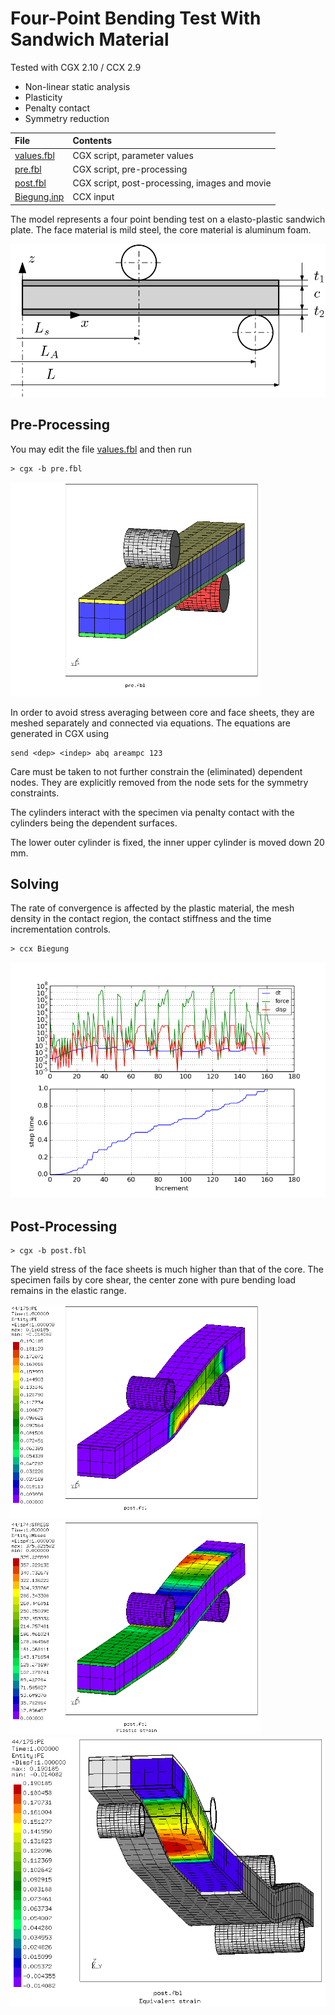 # Four-Point Bending Test With Sandwich Material
Tested with CGX 2.10 / CCX 2.9

+ Non-linear static analysis
+ Plasticity
+ Penalty contact
+ Symmetry reduction

File                       | Contents    
 :-------------            | :-------------
 [values.fbl](values.fbl)  | CGX script, parameter values
 [pre.fbl](pre.fbl)        | CGX script, pre-processing
 [post.fbl](post.fbl)      | CGX script, post-processing, images and movie
 [Biegung.inp](Test.inp)      | CCX input

The model represents a four point bending test on a elasto-plastic sandwich plate. The face material is mild steel, the core material is aluminum foam.

![Sandwich bending test](4pb.png)

## Pre-Processing


You may edit the file [values.fbl](values.fbl) and then run
```
> cgx -b pre.fbl
```
<img src="Refs/mesh.png" width="400" title="Lower plate (gray), seam (green)">

In order to avoid stress averaging between core and face sheets, they are meshed separately and connected via equations. The equations are generated in CGX using
```
send <dep> <indep> abq areampc 123
```
Care must be taken to not further constrain the (eliminated) dependent nodes. They are explicitly removed from the node sets for the symmetry constraints.

The cylinders interact with the specimen via penalty contact with the cylinders being the dependent surfaces.

The lower outer cylinder is fixed, the inner upper cylinder is moved down 20 mm.

## Solving
The rate of convergence is affected by the plastic material, the mesh density in the contact region, the contact stiffness and the time incrementation controls.
```
> ccx Biegung
```
<img src="Biegung.png" title="Convergence plot">

## Post-Processing
```
> cgx -b post.fbl
```
The yield stress of the face sheets is much higher than that of the core. The specimen fails by core shear, the center zone with pure bending load remains in the elastic range.

<img src="Refs/PE.png" width="400" title="Equivalent strain">
<img src="Refs/SE.png" width="400" title="Equivalent stress">
<img src="Refs/PE-expanded.png" title="Equivalent strain, expanded model with the core exposed">
